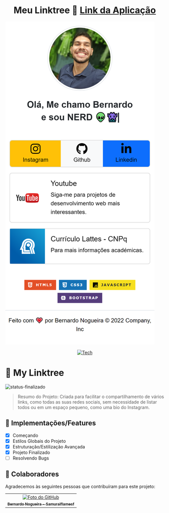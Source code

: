 <div align="center">
  
# Meu Linktree 📁 <a href="https://bernardonogueira8.netlify.app/">Link da Aplicação</a>

</div>

![Video-Aplicação](https://raw.githubusercontent.com/Samuraiflamesf/Meu_Linktree/main/_assets/img/bernardonogueira8.netlify.app_(iPhone%20XR).png)


<div align="center">
  
[![Tech](https://skillicons.dev/icons?i=html,css,js,bootstrap)](https://skillicons.dev)

</div>

# 📄 My Linktree

![status-finalizado](https://user-images.githubusercontent.com/62897976/185768561-589083e1-f18f-480b-9709-0ca24acf9c6d.svg)

> Resumo do Projeto: Criada para facilitar o compartilhamento de vários links, como todas as suas redes sociais, sem necessidade de listar todos ou em um espaço pequeno, como uma bio do Instagram.

## 🎯 Implementações/Features

- [x] Começando
- [x] Estilos Globais do Projeto
- [x] Estruturação/Estilização Avançada
- [x] Projeto Finalizado
- [ ] Resolvendo Bugs

## 🤝 Colaboradores

Agradecemos às seguintes pessoas que contribuíram para este projeto:

<table>
  <tr>
    <td align="center">
      <a href="https://github.com/Samuraiflamesf">
        <img src="https://avatars.githubusercontent.com/u/62897976?s=400&u=afa8e717adda64a162c125cbbbcdfa187b86348a&v=4" width="160px;" alt="Foto do GitHub"/><br>
          <sub>
          <b>
          Bernardo Nogueira - Samuraiflamesf
          </b>
        </sub>
      </a>
    </td>
  </tr>
</table>
